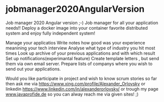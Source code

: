 # jobmanager2020AngularVersion
Job manager 2020 Angular version ;-)
Job manager for all your application needs!!
Deploy a docker image into your container favorite distributed system and enjoy fully independent system!

Manage your applicatios
Write notes how good was your experience meanining your tech interview
Analyse what type of industry you hit most times
Look up archive of your previous applications and with which result
Set up notifications(experimantal feature)
Create template letters , but send them via own email server.
Prepare lists of companys where you wish to send out your applications.

Would you like participate in project and wish to know scrum stories so far then ask me via https://www.xing.com/profile/Alexander_Orlovsky or linkedin https://www.linkedin.com/in/alexanderorlovsky/ or trough my page www.javaprofide.de  so you can alway reach me via given sites! ;)
